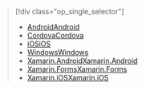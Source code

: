 > [!div class="op_single_selector"]
> * [<span data-ttu-id="eef62-101">Android</span><span class="sxs-lookup"><span data-stu-id="eef62-101">Android</span></span>](../articles/app-service-mobile/app-service-mobile-android-get-started-users.md)
> * [<span data-ttu-id="eef62-102">Cordova</span><span class="sxs-lookup"><span data-stu-id="eef62-102">Cordova</span></span>](../articles/app-service-mobile/app-service-mobile-cordova-get-started-users.md)
> * [<span data-ttu-id="eef62-103">iOS</span><span class="sxs-lookup"><span data-stu-id="eef62-103">iOS</span></span>](../articles/app-service-mobile/app-service-mobile-ios-get-started-users.md)
> * [<span data-ttu-id="eef62-104">Windows</span><span class="sxs-lookup"><span data-stu-id="eef62-104">Windows</span></span>](../articles/app-service-mobile/app-service-mobile-windows-store-dotnet-get-started-users.md)
> * [<span data-ttu-id="eef62-105">Xamarin.Android</span><span class="sxs-lookup"><span data-stu-id="eef62-105">Xamarin.Android</span></span>](../articles/app-service-mobile/app-service-mobile-xamarin-android-get-started-users.md)
> * [<span data-ttu-id="eef62-106">Xamarin.Forms</span><span class="sxs-lookup"><span data-stu-id="eef62-106">Xamarin.Forms</span></span>](../articles/app-service-mobile/app-service-mobile-xamarin-forms-get-started-users.md)
> * [<span data-ttu-id="eef62-107">Xamarin.iOS</span><span class="sxs-lookup"><span data-stu-id="eef62-107">Xamarin.iOS</span></span>](../articles/app-service-mobile/app-service-mobile-xamarin-ios-get-started-users.md)
> 
> 

